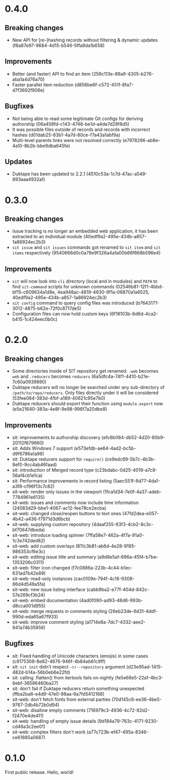 # 0.4.0

## Breaking changes

* New API for [re-]hashing records without filtering & dynamic updates (f8a87e97-9684-4d15-b546-5ffa9da1b658)

## Improvements

* Better (and faster) API to find an item (259c113e-89a9-4305-b276-aba1a4d76a70)
* Faster parallel item reduction (d856be6f-c572-451f-8fa7-d7f3692f906e)

## Bugfixes

* Not being able to read some legitimate Git configs for deriving authorship (06a458fd-c143-4748-be1d-a4de7d28f8d5)
* It was possible files outside of records and records with incorrect hashes (d01dab25-83b1-4a7d-80ce-f7a43a1abf9a)
* Multi-level parents links were not resolved correctly (e7978296-ab8e-4a10-8b2b-bbe9dba645fe)

## Updates

* Duktape has been updated to 2.2.1 (4510c53a-1c7d-47ac-a549-893aaa4932af)

# 0.3.0

## Breaking changes

* Issue tracking is no longer an embedded web application, it has
  been extracted to an individual module (40edf9a2-495e-434b-a857-1a86924ec2b3)
* `sit issue` and `sit issues` commands got renamed to `sit item` and `sit items`
  respectively (9540666d0c0a78e9f326a4a1a00b66f868b596e4)

## Improvements

* `sit` will now look into `cli` directory (local and in modules) and `PATH` to find
  `sit-command` scripts for unknown commands (02546b81-12f1-4bbd-bf15-c609634a1d8e,
  4ea948ac-4819-4630-9f1a-06870a1a6525, 40edf9a2-495e-434b-a857-1a86924ec2b3)
* `sit config` command to query config files was introduced (b7643171-3012-4875-b62e-72f0c8717de5)
* Configuration files can now hold custom keys (6f18103b-6d6d-4ca2-b415-1c424eec0b0c)

# 0.2.0

## Breaking changes

* Some directories inside of SIT repository get renamed: `.web` becomes `web` and
  `.reducers` becomes `reducers` (6a5dfc4a-74f1-4410-b21e-7c60a0939890)
* Duktape reducers will no longer be searched under any sub-directory of
  `/path/to/repo/reducers`. Only files directly under it will be considered
    (53fee064-383d-4fbf-a189-40621c95e7b0)
* Duktape reducers should export their function using `module.export` now (e5e21640-383a-4e8f-9e98-996f7a20dbe8)

## Improvements

* sit: improvements to authorship discovery (efc6b084-db52-4d20-80b9-20112f679660)
* sit: Adds Windows 7 support (e573efdb-ae64-4ad2-bc5b-d9f6786a1a96)
* sit: Duktape reducers support for `require()` (ce9edc69-5b7c-4b3b-8ef0-9cc4ab46faad)
* sit: introduction of Merged record type (c23bdabc-0d25-4019-a7c8-56af4cb1e1ca)
* sit: Performance improvements in record listing (5aec551f-6d77-4da1-a3f8-cf96f13c7c82)
* sit-web: render only issues in the viewport (1fca1d34-7e0f-4a37-adeb-7784961e6135)
* sit-web: issues and comments now include time information (24083d29-bbe1-4067-ac12-fee78ce2ecba)
* sit-web: changed close/reopen buttons to text ones (47fd2dea-e057-4b42-a436-f7971d3d6bcb)
* sit-web: supplying custom repository (4daaf255-83f3-4cb2-8c3c-bf70647dbeda)
* sit-web: introduce loading spinner (7ffa58e7-462a-4f7a-91a0-1c3e742ded82)
* sit-web: add custom overlays (811c3b81-ab6d-4e28-9195-986353cf6e3c)
* sit-web: editing issue title and summary (a9d8e5af-696a-45f4-b7be-1353206c0311)
* sit-web: filter icon changed (f7c0886a-223b-4c44-b1ec-631ad7b42e89)
* sit-web: read-only instances (cac0109e-794f-4c16-9308-86d4d548a5fa)
* sit-web: new issue listing interface (cabb9ba2-e77f-404d-842c-57e269cf3b24)
* sit-web: embed documentation (4ad0f090-ad93-48d6-993b-d8cca001d955)
* sit-web: merge requests in comments styling (26eb23de-6d31-4ddf-990d-eda65a67f933)
* sit-web: improve comment styling (a1714e8a-7dc7-4332-aee2-941a74b35956)

## Bugfixes

* sit: Fixed handling of Unicode characters (emojis) in some cases (c9175308-8e82-4676-946f-4b84eb61c9ff)
* sit: `sit init` didn't respect `-r/--repository` argument (d23e95ad-1415-482d-b14a-56b0eb6e22fd)
* sit: calling .flatten() from itertools fails on nightly (fe5e68e5-22a1-4bc3-8ebf-36586460ba27)
* sit: don't fail if Duktape reducers return something unexpected (ffba2ba6-e4d9-47e0-98aa-9a7fd5412168)
* sit-web: don't fetch fonts from external parties (70d145c6-ee36-4be5-9767-2db4b72b0d94)
* sit-web: disallow empty comments (716979c3-4936-4c72-82d2-f2470e4de411)
* sit-web: handling of empty issue details (9d184a79-763c-4171-9230-cd46a3c2ee01)
* sit-web: complex filters don't work (a77c723b-ef47-495a-8346-ce61885a0687)

# 0.1.0

First public release. Hello, world!
